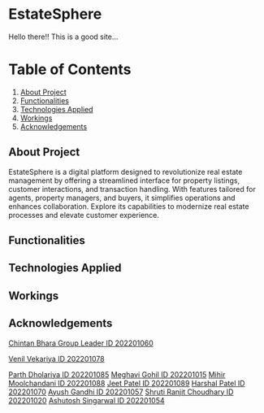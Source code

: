 # EstateSphere

Hello there!! This is a good site...


# Table of Contents
1. [About Project](#About-Project)
2. [Functionalities](#functionalities)
3. [Technologies Applied](#Techs-applied)
4. [Workings](#deployment)
5. [Acknowledgements](#Acks)


## About Project
EstateSphere is a digital platform designed to revolutionize real estate management by offering a streamlined interface for property listings, customer interactions, and transaction handling. With features tailored for agents, property managers, and buyers, it simplifies operations and enhances collaboration. Explore its capabilities to modernize real estate processes and elevate customer experience.

## Functionalities

## Technologies Applied

## Workings

## Acknowledgements
[Chintan Bhara Group Leader ID 202201060](https://github.com/Pheonix2507)

[Venil Vekariya ID 202201078](https://github.com/venilv912)

[Parth Dholariya ID 202201085](https://github.com/parthdholariya13)
[Meghavi Gohil ID 202201015](https://github.com/Meghavi0811)
[Mihir Moolchandani ID 202201088](https://github.com/horrible-hacker)
[Jeet Patel ID 202201089](https://github.com/jeet30042005)
[Harshal Patel ID 202201070](https://github.com/Harshal9865)
[Ayush Gandhi ID 202201057](https://github.com/Ayush202201057)
[Shruti Ranjit Choudhary ID 202201020](https://github.com/src3004)
[Ashutosh Singarwal ID 202201054](https://github.com/Ashutosh-Singarwal)



